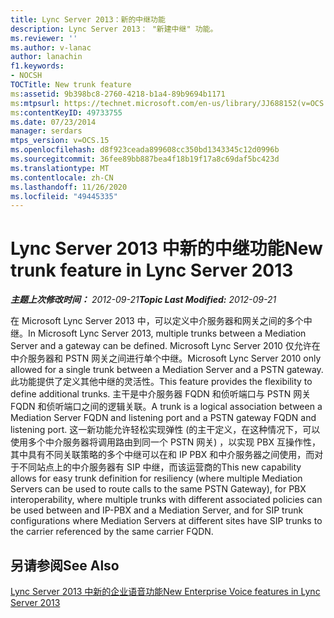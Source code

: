 ```yaml
---
title: Lync Server 2013：新的中继功能
description: Lync Server 2013： "新建中继" 功能。
ms.reviewer: ''
ms.author: v-lanac
author: lanachin
f1.keywords:
- NOCSH
TOCTitle: New trunk feature
ms:assetid: 9b398bc8-2760-4218-b1a4-89b9694b1171
ms:mtpsurl: https://technet.microsoft.com/en-us/library/JJ688152(v=OCS.15)
ms:contentKeyID: 49733755
ms.date: 07/23/2014
manager: serdars
mtps_version: v=OCS.15
ms.openlocfilehash: d8f923ceada899608cc350bd1343345c12d0996b
ms.sourcegitcommit: 36fee89bb887bea4f18b19f17a8c69daf5bc423d
ms.translationtype: MT
ms.contentlocale: zh-CN
ms.lasthandoff: 11/26/2020
ms.locfileid: "49445335"
---
```

# <a name="new-trunk-feature-in-lync-server-2013"></a><span data-ttu-id="52fdd-103">Lync Server 2013 中新的中继功能</span><span class="sxs-lookup"><span data-stu-id="52fdd-103">New trunk feature in Lync Server 2013</span></span>

<div data-xmlns="http://www.w3.org/1999/xhtml">

<div class="topic" data-xmlns="http://www.w3.org/1999/xhtml" data-msxsl="urn:schemas-microsoft-com:xslt" data-cs="https://msdn.microsoft.com/">

<div data-asp="https://msdn2.microsoft.com/asp">



</div>

<div id="mainSection">

<div id="mainBody"><span data-ttu-id="52fdd-104">

<span> </span></span><span class="sxs-lookup"><span data-stu-id="52fdd-104">

<span> </span></span></span>

<span data-ttu-id="52fdd-105">_**主题上次修改时间：** 2012-09-21_</span><span class="sxs-lookup"><span data-stu-id="52fdd-105">_**Topic Last Modified:** 2012-09-21_</span></span>

<span data-ttu-id="52fdd-106">在 Microsoft Lync Server 2013 中，可以定义中介服务器和网关之间的多个中继。</span><span class="sxs-lookup"><span data-stu-id="52fdd-106">In Microsoft Lync Server 2013, multiple trunks between a Mediation Server and a gateway can be defined.</span></span> <span data-ttu-id="52fdd-107">Microsoft Lync Server 2010 仅允许在中介服务器和 PSTN 网关之间进行单个中继。</span><span class="sxs-lookup"><span data-stu-id="52fdd-107">Microsoft Lync Server 2010 only allowed for a single trunk between a Mediation Server and a PSTN gateway.</span></span> <span data-ttu-id="52fdd-108">此功能提供了定义其他中继的灵活性。</span><span class="sxs-lookup"><span data-stu-id="52fdd-108">This feature provides the flexibility to define additional trunks.</span></span> <span data-ttu-id="52fdd-109">主干是中介服务器 FQDN 和侦听端口与 PSTN 网关 FQDN 和侦听端口之间的逻辑关联。</span><span class="sxs-lookup"><span data-stu-id="52fdd-109">A trunk is a logical association between a Mediation Server FQDN and listening port and a PSTN gateway FQDN and listening port.</span></span> <span data-ttu-id="52fdd-110">这一新功能允许轻松实现弹性 (的主干定义，在这种情况下，可以使用多个中介服务器将调用路由到同一个 PSTN 网关) ，以实现 PBX 互操作性，其中具有不同关联策略的多个中继可以在和 IP PBX 和中介服务器之间使用，而对于不同站点上的中介服务器有 SIP 中继，而该运营商的</span><span class="sxs-lookup"><span data-stu-id="52fdd-110">This new capability allows for easy trunk definition for resiliency (where multiple Mediation Servers can be used to route calls to the same PSTN Gateway), for PBX interoperability, where multiple trunks with different associated policies can be used between and IP-PBX and a Mediation Server, and for SIP trunk configurations where Mediation Servers at different sites have SIP trunks to the carrier referenced by the same carrier FQDN.</span></span>

<div>

## <a name="see-also"></a><span data-ttu-id="52fdd-111">另请参阅</span><span class="sxs-lookup"><span data-stu-id="52fdd-111">See Also</span></span>


[<span data-ttu-id="52fdd-112">Lync Server 2013 中新的企业语音功能</span><span class="sxs-lookup"><span data-stu-id="52fdd-112">New Enterprise Voice features in Lync Server 2013</span></span>](lync-server-2013-new-enterprise-voice-features.md)  
  

<span data-ttu-id="52fdd-113"></div>

</div>

<span> </span>

</div>

</div>

</span><span class="sxs-lookup"><span data-stu-id="52fdd-113"></div>

</div>

<span> </span>

</div>

</div>

</span></span></div>

